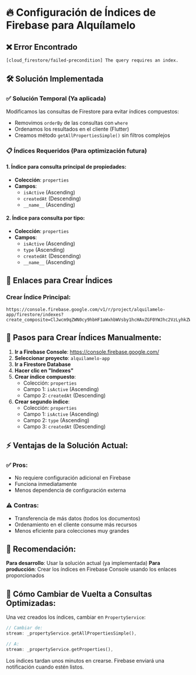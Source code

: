 # 🔥 Configuración de Índices de Firebase para Alquílamelo

## ❌ Error Encontrado
```
[cloud_firestore/failed-precondition] The query requires an index.
```

## 🛠️ Solución Implementada

### ✅ **Solución Temporal (Ya aplicada)**
Modificamos las consultas de Firestore para evitar índices compuestos:
- Removimos `orderBy` de las consultas con `where`
- Ordenamos los resultados en el cliente (Flutter)
- Creamos método `getAllPropertiesSimple()` sin filtros complejos

### 📋 **Índices Requeridos (Para optimización futura)**

#### 1. Índice para consulta principal de propiedades:
- **Colección**: `properties`
- **Campos**:
  - `isActive` (Ascending)
  - `createdAt` (Descending)
  - `__name__` (Ascending)

#### 2. Índice para consulta por tipo:
- **Colección**: `properties`
- **Campos**:
  - `isActive` (Ascending)
  - `type` (Ascending)
  - `createdAt` (Descending)
  - `__name__` (Ascending)

## 🔗 Enlaces para Crear Índices

### Crear Índice Principal:
```
https://console.firebase.google.com/v1/r/project/alquilamelo-app/firestore/indexes?create_composite=ClJwcm9qZWN0cy9hbHF1aWxhbWVsby1hcHAvZGF0YWJhc2VzLyhkZWZhdWx0KS9jb2xsZWN0aW9uR3JvdXBzL3Byb3BlcnRpZXMvaW5kZXhlcy9fEAEaDAoIaXNBY3RpdmUQARoNCgljcmVhdGVkQXQQAhoMCghfX25hbWVfXxAC
```

## 📝 Pasos para Crear Índices Manualmente:

1. **Ir a Firebase Console**: https://console.firebase.google.com/
2. **Seleccionar proyecto**: `alquilamelo-app`
3. **Ir a Firestore Database**
4. **Hacer clic en "Indexes"**
5. **Crear índice compuesto**:
   - Colección: `properties`
   - Campo 1: `isActive` (Ascending)
   - Campo 2: `createdAt` (Descending)
6. **Crear segundo índice**:
   - Colección: `properties`
   - Campo 1: `isActive` (Ascending)
   - Campo 2: `type` (Ascending)
   - Campo 3: `createdAt` (Descending)

## ⚡ Ventajas de la Solución Actual:

### ✅ **Pros**:
- No requiere configuración adicional en Firebase
- Funciona inmediatamente
- Menos dependencia de configuración externa

### ⚠️ **Contras**:
- Transferencia de más datos (todos los documentos)
- Ordenamiento en el cliente consume más recursos
- Menos eficiente para colecciones muy grandes

## 🚀 Recomendación:

**Para desarrollo**: Usar la solución actual (ya implementada)
**Para producción**: Crear los índices en Firebase Console usando los enlaces proporcionados

## 🔄 Cómo Cambiar de Vuelta a Consultas Optimizadas:

Una vez creados los índices, cambiar en `PropertyService`:

```dart
// Cambiar de:
stream: _propertyService.getAllPropertiesSimple(),

// A:
stream: _propertyService.getProperties(),
```

Los índices tardan unos minutos en crearse. Firebase enviará una notificación cuando estén listos.